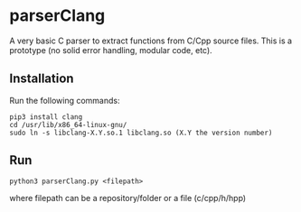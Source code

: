 # parserClang
A very basic C parser to extract functions from C/Cpp source files. This is a prototype (no solid error handling, modular code, etc).

## Installation

Run the following commands:

```
pip3 install clang 
cd /usr/lib/x86_64-linux-gnu/
sudo ln -s libclang-X.Y.so.1 libclang.so (X.Y the version number)
```

## Run

```
python3 parserClang.py <filepath>
```

where filepath can be a repository/folder or a file (c/cpp/h/hpp)
